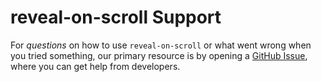 # reveal-on-scroll Support

For _questions_ on how to use `reveal-on-scroll` or what went wrong when you tried something, our primary resource is by opening a
[GitHub Issue](https://github.com/phantomstudios/reveal-on-scroll/issues), where you can get help from developers.
